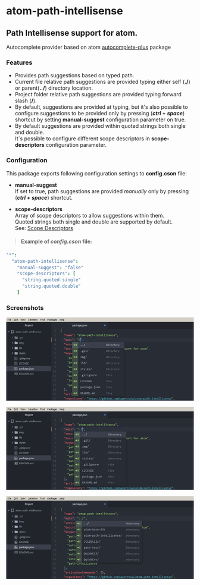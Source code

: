 # atom-path-intellisense
## Path Intellisense support for atom.  
Autocomplete provider based on atom [autocomplete-plus](https://atom.io/packages/autocomplete-plus) package

### Features
- Provides path suggestions based on typed path.
- Current file relative path suggestions are provided typing either self (**./**) or parent(**../**) directory location.
- Project folder relative path suggestions are provided typing forward slash (**/**).
- By default, suggestions are provided at typing, but it's also possible to configure suggestions to be provided only by pressing (**_ctrl_ + _space_**) shortcut by setting  **manual-suggest** configuration parameter on true.
- By default suggestions are provided within quoted strings both single and double.  
It´s possible to configure different scope descriptors in **scope-descriptors** configuration parameter.


### Configuration
This package exports following configuration settings to **config.cson** file:  
- **manual-suggest**  
If set to true, path suggestions are provided _manually_ only by pressing (**_ctrl_ + _space_**) shortcut.  

- **scope-descriptors**  
Array of scope descriptors to allow suggestions within them.  
Quoted strings both single and double are supported by default.  
See: [Scope Descriptors](https://flight-manual.atom.io/behind-atom/sections/scoped-settings-scopes-and-scope-descriptors/#scope-descriptors)

> #### Example of _config.cson_ file:  
```cson
"*":
  "atom-path-intellisense":
    "manual-suggest": "false"
    "scope-descriptors": [
      "string.quoted.single"
      "string.quoted.double"
    ]
```

### Screenshots
![](https://github.com/apercova/atom-path-intellisense/blob/master/img/pi-01.png?raw=true)  

![](https://github.com/apercova/atom-path-intellisense/blob/master/img/pi-02.png?raw=true)

![](https://github.com/apercova/atom-path-intellisense/blob/master/img/pi-03.png?raw=true)
